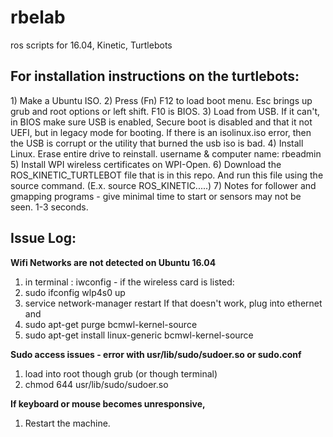 # rbelab
ros scripts for 16.04, Kinetic, Turtlebots


<h2><b>For installation instructions on the turtlebots:</b></h2>
1) Make a Ubuntu ISO. 
2) Press (Fn) F12 to load boot menu. Esc brings up grub and root options or left shift. F10 is BIOS. 
3) Load from USB. If it can't, in BIOS make sure USB is enabled, Secure boot is disabled and that it not UEFI, but in legacy mode for booting. If there is an isolinux.iso error, then the USB is corrupt or the utility that burned the usb iso is bad.
4) Install Linux. Erase entire drive to reinstall.
		username & computer name: rbeadmin
5) Install WPI wireless certificates on WPI-Open. 
6) Download the ROS_KINETIC_TURTLEBOT file that is in this repo. And run this file using the source command. (E.x. source ROS_KINETIC.....)
7) Notes for follower and gmapping programs - give minimal time to start or sensors may not be seen. 1-3 seconds. 


<h2><b>Issue Log:</b></h2>

<b>Wifi Networks are not detected on Ubuntu 16.04</b>
1) in terminal : iwconfig - if the wireless card is listed:
2) sudo ifconfig wlp4s0 up
3) service network-manager restart
If that doesn't work, plug into ethernet and
4) sudo apt-get purge bcmwl-kernel-source
5) sudo apt-get install linux-generic bcmwl-kernel-source

<b>Sudo access issues - error with usr/lib/sudo/sudoer.so or sudo.conf</b>
1) load into root though grub (or though terminal)
2) chmod 644 usr/lib/sudo/sudoer.so 

<b>If keyboard or mouse becomes unresponsive,</b>
1) Restart the machine.
